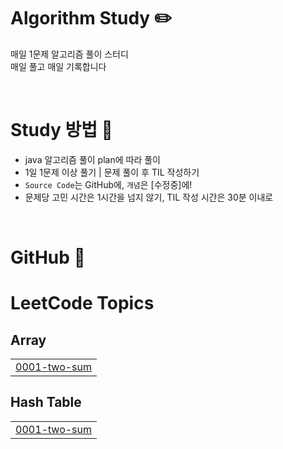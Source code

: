# Algorithm Study ✏️

매일 1문제 알고리즘 풀이 스터디  
매일 풀고 매일 기록합니다

<br>

# Study 방법 📖

- java 알고리즘 풀이 plan에 따라 풀이
- 1일 1문제 이상 풀기 | 문제 풀이 후 TIL 작성하기
- `Source Code`는 GitHub에, `개념`은 [수정중]에!
- 문제당 고민 시간은 1시간을 넘지 않기, TIL 작성 시간은 30분 이내로

<br>

# GitHub 📝

<!---LeetCode Topics Start-->
# LeetCode Topics
## Array
|  |
| ------- |
| [0001-two-sum](https://github.com/s0ooo0k/Algorithm_Study/tree/master/0001-two-sum) |
## Hash Table
|  |
| ------- |
| [0001-two-sum](https://github.com/s0ooo0k/Algorithm_Study/tree/master/0001-two-sum) |
<!---LeetCode Topics End-->